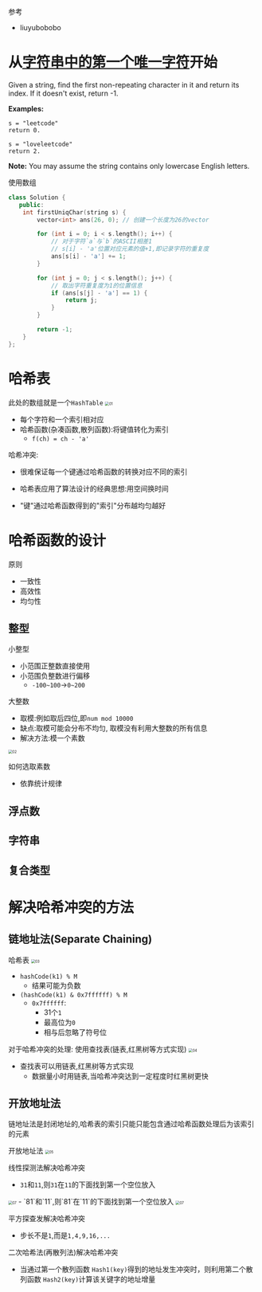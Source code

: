 参考

- liuyubobobo

# 从[字符串中的第一个唯一字符](https://leetcode-cn.com/problems/first-unique-character-in-a-string/)开始

Given a string, find the first non-repeating character in it and return its index. If it doesn't exist, return -1.

**Examples:**

```
s = "leetcode"
return 0.

s = "loveleetcode"
return 2.
```

**Note:** You may assume the string contains only lowercase English letters.

使用数组

```C++
class Solution {
   public:
    int firstUniqChar(string s) {
        vector<int> ans(26, 0); // 创建一个长度为26的vector

        for (int i = 0; i < s.length(); i++) {
            // 对于字符`a`与`b`的ASCII相差1
            // s[i] - 'a'位置对应元素的值+1,即记录字符的重复度
            ans[s[i] - 'a'] += 1; 
        }

        for (int j = 0; j < s.length(); j++) {
            // 取出字符重复度为1的位置信息
            if (ans[s[j] - 'a'] == 1) {
                return j;
            }
        }

        return -1;
    }
};
```
# 哈希表
此处的数组就是一个`HashTable`
<img src="images/HashTable/01.png" alt="01" style="zoom:50%;" />
- 每个字符和一个索引相对应
- 哈希函数(杂凑函数,散列函数):将键值转化为索引
  - `f(ch) = ch - 'a'`



哈希冲突:
- 很难保证每一个键通过哈希函数的转换对应不同的索引



- 哈希表应用了算法设计的经典思想:用空间换时间
- "键"通过哈希函数得到的"索引"分布越均匀越好

# 哈希函数的设计

原则

- 一致性
- 高效性
- 均匀性

## 整型

小整型
- 小范围正整数直接使用
- 小范围负整数进行偏移
  - `-100~100`->`0~200`

大整数
- 取模:例如取后四位,即`num mod 10000`
- 缺点:取模可能会分布不均匀, 取模没有利用大整数的所有信息
- 解决方法:模一个素数
<img src="images/HashTable/02.png" alt="02" style="zoom:50%;" />

如何选取素数

- 依靠统计规律

## 浮点数

## 字符串

## 复合类型

# 解决哈希冲突的方法

## 链地址法(Separate Chaining)
哈希表
<img src="images/HashTable/03.png" alt="03" style="zoom: 50%;" />

- `hashCode(k1) % M`
  - 结果可能为负数
- `(hashCode(k1) & 0x7ffffff) % M`
  - `0x7ffffff`:
    - 31个`1`
    - 最高位为`0`
    - 相与后忽略了符号位

对于哈希冲突的处理: 使用查找表(链表,红黑树等方式实现)
<img src="images/HashTable/04.png" alt="04" style="zoom: 50%;" />

- 查找表可以用链表,红黑树等方式实现
  - 数据量小时用链表,当哈希冲突达到一定程度时红黑树更快

## 开放地址法

链地址法是封闭地址的,哈希表的索引只能只能包含通过哈希函数处理后为该索引的元素

开放地址法
<img src="images/HashTable/05.png" alt="05" style="zoom:50%;" />

线性探测法解决哈希冲突

- `31`和`11`,则`31`在`11`的下面找到第一个空位放入
<img src="images/HashTable/06.png" alt="07" style="zoom:50%;" />
-  `81`和`11`,则`81`在`11`的下面找到第一个空位放入
<img src="images/HashTable/07.png" alt="07" style="zoom:50%;" />

平方探查发解决哈希冲突

- 步长不是`1`,而是`1,4,9,16,...`

二次哈希法(再散列法)解决哈希冲突

- 当通过第一个散列函数 `Hash1(key)`得到的地址发生冲突时，则利用第二个散列函数 `Hash2(key)`计算该关键字的地址增量